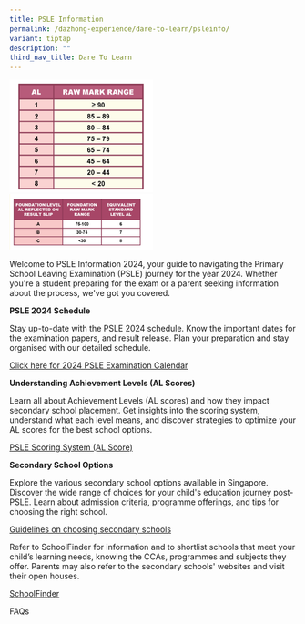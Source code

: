 ```yaml
---
title: PSLE Information
permalink: /dazhong-experience/dare-to-learn/psleinfo/
variant: tiptap
description: ""
third_nav_title: Dare To Learn
---
```

<p></p>
<p></p>
<div class="isomer-image-wrapper">
<img style="width: 50%;" height="auto" width="100%" alt="" src="/images/PSLE_Score_table.png">
</div>
<div class="isomer-image-wrapper">
<img style="width: 50%;" height="auto" width="100%" alt="" src="/images/Screen_Shot_2019_07_25_at_6_19_37_PM.png">
</div>
<p>Welcome to PSLE Information 2024, your guide to navigating the Primary
School Leaving Examination (PSLE) journey for the year 2024. Whether you're
a student preparing for the exam or a parent seeking information about
the process, we've got you covered.</p>
<p><strong>PSLE 2024 Schedule</strong>
</p>
<p>Stay up-to-date with the PSLE 2024 schedule. Know the important dates
for the examination papers, and result release. Plan your preparation and
stay organised with our detailed schedule.</p>
<p><a href="https://www.seab.gov.sg/home/examinations/important-dates-for-candidates#board_0" rel="noopener noreferrer nofollow" target="_blank">Click here for 2024 PSLE Examination Calendar</a>
</p>
<p><strong>Understanding Achievement Levels (AL Scores)</strong>
</p>
<p>Learn all about Achievement Levels (AL scores) and how they impact secondary
school placement. Get insights into the scoring system, understand what
each level means, and discover strategies to optimize your AL scores for
the best school options.</p>
<p><a href="https://www.moe.gov.sg/microsites/psle-fsbb/psle/new-psle-scoring-system.html" rel="noopener noreferrer nofollow" target="_blank">PSLE Scoring System (AL Score)</a>
</p>
<p><strong>Secondary School Options</strong>
</p>
<p>Explore the various secondary school options available in Singapore. Discover
the wide range of choices for your child's education journey post-PSLE.
Learn about admission criteria, programme offerings, and tips for choosing
the right school.</p>
<p><a href="https://www.moe.gov.sg/microsites/psle-fsbb/posting-to-secondary-school/choosing-sec-schools.html" rel="noopener noreferrer nofollow" target="_blank">Guidelines on choosing secondary schools</a>
</p>
<p>Refer to SchoolFinder for information and to shortlist schools that meet
your child’s learning needs, knowing the CCAs, programmes and subjects
they offer. Parents may also refer to the secondary schools' websites and
visit their open houses.</p>
<p><a href="https://www.moe.gov.sg/schoolfinder?journey=Secondary%20school" rel="noopener noreferrer nofollow" target="_blank">SchoolFinder</a>
</p>
<p></p>
<p></p>
<p>FAQs</p>